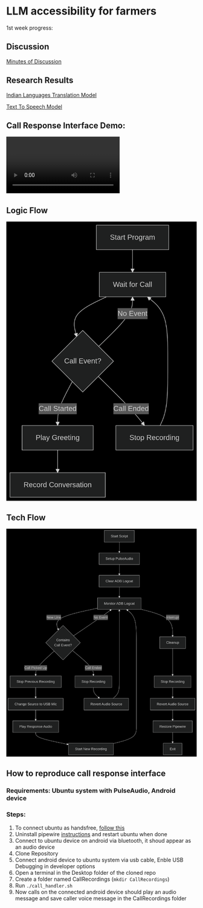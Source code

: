 # LLM accessibility for farmers

1st week progress:
## Discussion
[Minutes of Discussion](docs/Minutes-of-Discussion.docx)
## Research Results
[Indian Languages Translation Model](docs/Translate-100-languages.zip)

[Text To Speech Model](docs/Text-To-Speech-Unlimited.zip)

## Call Response Interface Demo:
<video src="https://github.com/user-attachments/assets/35e05298-a1ef-47f5-a2ea-d81375fa492e" style="max-width: 100%;">Demo Video</video>

## Logic Flow
![logic flow](docs/logic-flow.png)

## Tech Flow
![code flow](docs/code-flow.png)

## How to reproduce call response interface
### Requirements: Ubuntu system with PulseAudio, Android device
### Steps:
1. To connect ubuntu as handsfree, [follow this](https://askubuntu.com/a/1512854)
2. Uninstall pipewire [instructions](https://askubuntu.com/a/1441491) and restart ubuntu when done
3. Connect to ubuntu device on android via bluetooth, it shoud appear as an audio device
4. Clone Repository
5. Connect android device to ubuntu system via usb cable, Enble USB Debugging in developer options
6. Open a terminal in the Desktop folder of the cloned repo
7. Create a folder named CallRecordings (```mkdir CallRecordings```)
8. Run ```./call_handler.sh```
9. Now calls on the connected android device should play an audio message and save caller voice message in the CallRecordings folder
